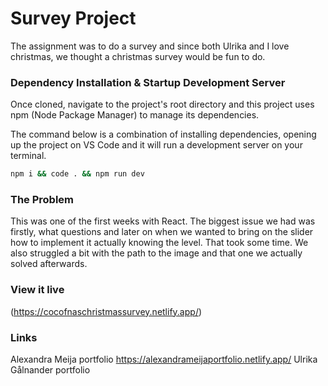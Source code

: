 
# Survey Project
The assignment was to do a survey and since both Ulrika and I love christmas, we thought a christmas survey would be fun to do.

### Dependency Installation & Startup Development Server

Once cloned, navigate to the project's root directory and this project uses npm (Node Package Manager) to manage its dependencies.

The command below is a combination of installing dependencies, opening up the project on VS Code and it will run a development server on your terminal.

```bash
npm i && code . && npm run dev
```

### The Problem
This was one of the first weeks with React. The biggest issue we had was firstly, what questions and later on when we wanted to bring on the slider how to implement it actually knowing the level. That took some time. We also struggled a bit with the path to the image and that one we actually solved afterwards.

### View it live

(https://cocofnaschristmassurvey.netlify.app/)

### Links
Alexandra Meija portfolio https://alexandrameijaportfolio.netlify.app/
Ulrika Gålnander portfolio

